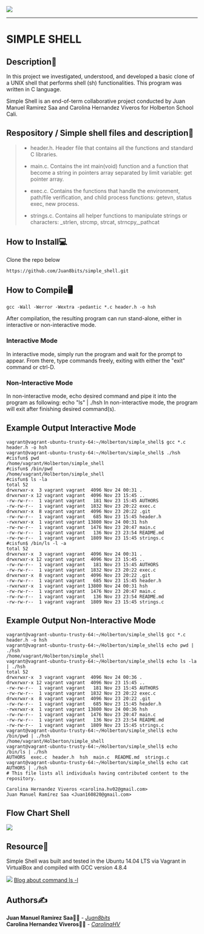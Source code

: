 ![ ](https://content.instructables.com/ORIG/FAF/EHV8/J2AWLJOC/FAFEHV8J2AWLJOC.jpg?frame=1)

-------------------------------------------------

# **SIMPLE SHELL**

## **Description:memo:**

In this project we investigated, understood, and developed a basic clone of a UNIX shell that performs shell (sh) functionalities. This program was written in C language.

Simple Shell is an end-of-term collaborative project conducted by Juan Manuel Ramirez Saa and Carolina Hernandez Viveros for Holberton School Cali.

## **Respository / Simple shell files and description:bookmark_tabs:**

> - header.h\. Header file that contains all the functions and standard C libraries.
>
> - main.c\. Contains the int main(void) function and a function that become a string in pointers array separated by limit variable: get pointer array.
>
> - exec.c\. Contains the functions that handle the environment, path/file verification, and child process functions: getevn, status exec, new process.
>
> - strings.c\. Contains all helper functions to manipulate strings or characters: _strlen, strcmp, strcat, strncpy,_pathcat
	  
	  
## **How to Install:computer:**

Clone the repo below

`https://github.com/Juan8bits/simple_shell.git` 

## **How to Compile:desktop_computer:**

`gcc -Wall -Werror -Wextra -pedantic *.c header.h -o hsh`

After compilation, the resulting program can run stand-alone, either in interactive or non-interactive mode.

### **Interactive Mode**

In interactive mode, simply run the program and wait for the prompt to appear. From there, type commands freely, exiting with either the "exit" command or ctrl-D.

### **Non-Interactive Mode**

In non-interactive mode, echo desired command and pipe it into the program as following:
echo "ls" | ./hsh
In non-interactive mode, the program will exit after finishing desired command(s).

## **Example Output Interactive Mode**
```Git Bash
vagrant@vagrant-ubuntu-trusty-64:~/Holberton/simple_shell$ gcc *.c header.h -o hsh
vagrant@vagrant-ubuntu-trusty-64:~/Holberton/simple_shell$ ./hsh
#cisfun$ pwd
/home/vagrant/Holberton/simple_shell
#cisfun$ /bin/pwd
/home/vagrant/Holberton/simple_shell
#cisfun$ ls -la
total 52
drwxrwxr-x  3 vagrant vagrant  4096 Nov 24 00:31 .
drwxrwxr-x 12 vagrant vagrant  4096 Nov 23 15:45 ..
-rw-rw-r--  1 vagrant vagrant   181 Nov 23 15:45 AUTHORS
-rw-rw-r--  1 vagrant vagrant  1832 Nov 23 20:22 exec.c
drwxrwxr-x  8 vagrant vagrant  4096 Nov 23 20:22 .git
-rw-rw-r--  1 vagrant vagrant   685 Nov 23 15:45 header.h
-rwxrwxr-x  1 vagrant vagrant 13800 Nov 24 00:31 hsh
-rw-rw-r--  1 vagrant vagrant  1476 Nov 23 20:47 main.c
-rw-rw-r--  1 vagrant vagrant   136 Nov 23 23:54 README.md
-rw-rw-r--  1 vagrant vagrant  1809 Nov 23 15:45 strings.c
#cisfun$ /bin/ls -l -a
total 52
drwxrwxr-x  3 vagrant vagrant  4096 Nov 24 00:31 .
drwxrwxr-x 12 vagrant vagrant  4096 Nov 23 15:45 ..
-rw-rw-r--  1 vagrant vagrant   181 Nov 23 15:45 AUTHORS
-rw-rw-r--  1 vagrant vagrant  1832 Nov 23 20:22 exec.c
drwxrwxr-x  8 vagrant vagrant  4096 Nov 23 20:22 .git
-rw-rw-r--  1 vagrant vagrant   685 Nov 23 15:45 header.h
-rwxrwxr-x  1 vagrant vagrant 13800 Nov 24 00:31 hsh
-rw-rw-r--  1 vagrant vagrant  1476 Nov 23 20:47 main.c
-rw-rw-r--  1 vagrant vagrant   136 Nov 23 23:54 README.md
-rw-rw-r--  1 vagrant vagrant  1809 Nov 23 15:45 strings.c
```

## **Example Output Non-Interactive Mode**
```
vagrant@vagrant-ubuntu-trusty-64:~/Holberton/simple_shell$ gcc *.c header.h -o hsh
vagrant@vagrant-ubuntu-trusty-64:~/Holberton/simple_shell$ echo pwd | ./hsh
/home/vagrant/Holberton/simple_shell
vagrant@vagrant-ubuntu-trusty-64:~/Holberton/simple_shell$ echo ls -la | ./hsh
total 52
drwxrwxr-x  3 vagrant vagrant  4096 Nov 24 00:36 .
drwxrwxr-x 12 vagrant vagrant  4096 Nov 23 15:45 ..
-rw-rw-r--  1 vagrant vagrant   181 Nov 23 15:45 AUTHORS
-rw-rw-r--  1 vagrant vagrant  1832 Nov 23 20:22 exec.c
drwxrwxr-x  8 vagrant vagrant  4096 Nov 23 20:22 .git
-rw-rw-r--  1 vagrant vagrant   685 Nov 23 15:45 header.h
-rwxrwxr-x  1 vagrant vagrant 13800 Nov 24 00:36 hsh
-rw-rw-r--  1 vagrant vagrant  1476 Nov 23 20:47 main.c
-rw-rw-r--  1 vagrant vagrant   136 Nov 23 23:54 README.md
-rw-rw-r--  1 vagrant vagrant  1809 Nov 23 15:45 strings.c
vagrant@vagrant-ubuntu-trusty-64:~/Holberton/simple_shell$ echo /bin/pwd | ./hsh
/home/vagrant/Holberton/simple_shell
vagrant@vagrant-ubuntu-trusty-64:~/Holberton/simple_shell$ echo /bin/ls | ./hsh
AUTHORS  exec.c  header.h  hsh  main.c  README.md  strings.c
vagrant@vagrant-ubuntu-trusty-64:~/Holberton/simple_shell$ echo cat AUTHORS | ./hsh
# This file lists all individuals having contributed content to the repository.

Carolina Hernandez Viveros <carolina.hv02@gmail.com>
Juan Manuel Ramírez Saa <Juan160820@gmail.com>
```
## Flow Chart Shell

![](https://i.ibb.co/4KnrWfq/Flowchart-Shell.jpg)


## **Resource:card_index:**

Simple Shell was built and tested in the Ubuntu 14.04 LTS via Vagrant in VirtualBox and compiled with GCC version 4.8.4

![](https://thecriticalapp.com/wp-content/uploads/2020/02/Med-log.png) [Blog about command ls -l](https://discord.com/channels/@me/759092210057871420/781310853340200970)

## **Authors:writing_hand:** 

**Juan Manuel Ramirez Saa:man_technologist:** - [*Juan8bits*](https://github.com/Juan8bits)\
**Carolina Hernandez Viveros:woman_technologist:** - [*CarolinaHV*](https://github.com/CarolinaHV)

[ ](https://img.shields.io/github/status/s/pulls/Juan8bits/simple_shell/1111)